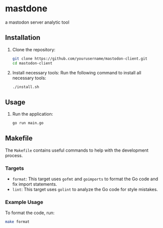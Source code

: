 # mastdone
a mastodon server analytic tool


## Installation

1. Clone the repository:
    ```sh
    git clone https://github.com/yourusername/mastodon-client.git
    cd mastodon-client
    ```

2. Install necessary tools:
    Run the following command to install all necessary tools:
    ```sh
    ./install.sh
    ```
## Usage

1. Run the application:
    ```sh
    go run main.go
    ```

## Makefile

The `Makefile` contains useful commands to help with the development process. 

### Targets

- `format`: This target uses `gofmt` and `goimports` to format the Go code and fix import statements.
- `lint`: This target uses `golint` to analyze the Go code for style mistakes.

### Example Usage

To format the code, run:
```sh
make format